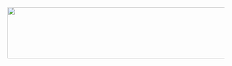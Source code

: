 <a href="https://github.com/devxb/gitanimals">
  <img src="https://render.gitanimals.org/lines/{LimiteDiTempo}?pet-id=1" width="1000" height="120"/>
</a>

